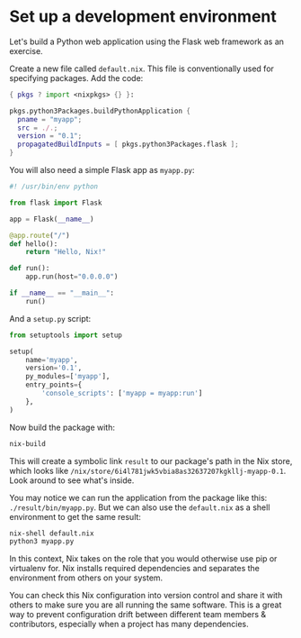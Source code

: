 # Set up a development environment

Let's build a Python web application using the Flask web framework as an exercise.

Create a new file called `default.nix`. This file is conventionally used for specifying packages. Add the code:

```nix
{ pkgs ? import <nixpkgs> {} }:

pkgs.python3Packages.buildPythonApplication {
  pname = "myapp";
  src = ./.;
  version = "0.1";
  propagatedBuildInputs = [ pkgs.python3Packages.flask ];
}
```

You will also need a simple Flask app as `myapp.py`:

```python
#! /usr/bin/env python

from flask import Flask

app = Flask(__name__)

@app.route("/")
def hello():
    return "Hello, Nix!"

def run():
    app.run(host="0.0.0.0")

if __name__ == "__main__":
    run()
```

And a `setup.py` script:

```python
from setuptools import setup

setup(
    name='myapp',
    version='0.1',
    py_modules=['myapp'],
    entry_points={
        'console_scripts': ['myapp = myapp:run']
    },
)
```

Now build the package with:

```bash
nix-build
```

This will create a symbolic link `result` to our package's path in the Nix store, which looks like `/nix/store/6i4l781jwk5vbia8as32637207kgkllj-myapp-0.1`. Look around to see what's inside.

You may notice we can run the application from the package like this: `./result/bin/myapp.py`. But we can also use the `default.nix` as a shell environment to get the same result:

```bash
nix-shell default.nix
python3 myapp.py
```

In this context, Nix takes on the role that you would otherwise use pip or virtualenv for. Nix installs required dependencies and separates the environment from others on your system.

You can check this Nix configuration into version control and share it with others to make sure you are all running the same software. This is a great way to prevent configuration drift between different team members & contributors, especially when a project has many dependencies.

